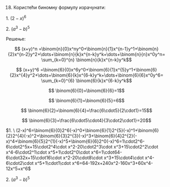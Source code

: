 18. Користећи биномну формулу израчунати:

$1. \ (2-x)^6$

$2. \ (a^3-b)^5$

Решење:

$$ (x+y)^n =\binom{n}{0}x^ny^0+\binom{n}{1}x^{n-1}y^1+\binom{n}{2}x^{n-2}y^2+\dots+\binom{n}{k}x^{n-k}y^k+\dots+\binom{n}{n}x^0y^n= \sum_{k=0}^{n} \binom{n}{k}x^{n-k}y^k$$

$$ (x+y)^6 =\binom{6}{0}x^6y^0+\binom{6}{1}x^{5}y^1+\binom{6}{2}x^{4}y^2+\dots+\binom{6}{k}x^{6-k}y^k+\dots+\binom{6}{6}x^0y^6= \sum_{k=0}^{6} \binom{6}{k}x^{6-k}y^k$$

$$ \binom{6}{0}=\binom{6}{6}=1$$

$$ \binom{6}{1}=\binom{6}{5}=6$$

$$ \binom{6}{2}=\binom{6}{4}=\frac{6\cdot5}{2\cdot1}=15$$

$$ \binom{6}{3}=\frac{6\cdot5\cdot4}{3\cdot2\cdot1}=20$$

$1. \ (2-x)^6=\binom{6}{0}2^6(-x)^0+\binom{6}{1}2^{5}(-x)^1+\binom{6}{2}2^{4}(-x)^2+\binom{6}{3}2^{3}(-x)^3+\binom{6}{4}2^{2}(-x)^4+\binom{6}{5}2^{1}(-x)^5+\binom{6}{6}2^0(-x)^6=1\cdot2^6-6\cdot2^5x+15\cdot2^4\cdot x^2-20\cdot2^3\cdot x^3+15\cdot2^2\cdot x^4-6\cdot2^1\cdot x^5+1\cdot2^0\cdot x^6=1\cdot64-6\cdot32x+15\cdot16\cdot x^2-20\cdot8\cdot x^3+15\cdot4\cdot x^4-6\cdot2\cdot x^5+1\cdot1\cdot x^6=64-192x+240x^2-160x^3+60x^4-12x^5+x^6$

$2. \ (a^3-b)^5$
